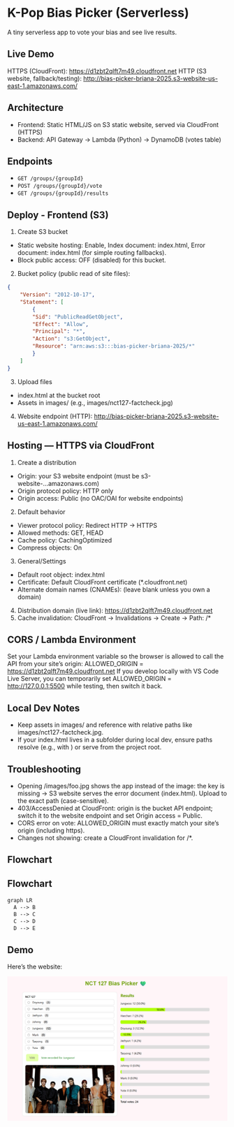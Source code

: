 ﻿# K-Pop Bias Picker (Serverless)

A tiny serverless app to vote your bias and see live results.

## Live Demo
HTTPS (CloudFront): https://d1zbt2qlft7m49.cloudfront.net
HTTP (S3 website, fallback/testing): http://bias-picker-briana-2025.s3-website-us-east-1.amazonaws.com/

## Architecture
- Frontend: Static HTML/JS on S3 static website, served via CloudFront (HTTPS)
- Backend: API Gateway → Lambda (Python) → DynamoDB (votes table)

## Endpoints
- `GET /groups/{groupId}`
- `POST /groups/{groupId}/vote`
- `GET /groups/{groupId}/results`

## Deploy - Frontend (S3)
1. Create S3 bucket
- Static website hosting: Enable, Index document: index.html, Error document: index.html (for simple routing fallbacks).
- Block public access: OFF (disabled) for this bucket.
2. Bucket policy (public read of site files):
```json
{
    "Version": "2012-10-17",
    "Statement": [
        {
        "Sid": "PublicReadGetObject",
        "Effect": "Allow",
        "Principal": "*",
        "Action": "s3:GetObject",
        "Resource": "arn:aws:s3:::bias-picker-briana-2025/*"
        }
    ]
} 
```
3. Upload files
- index.html at the bucket root
- Assets in images/ (e.g., images/nct127-factcheck.jpg)
4. Website endpoint (HTTP):
http://bias-picker-briana-2025.s3-website-us-east-1.amazonaws.com/ 

## Hosting — HTTPS via CloudFront
1. Create a distribution
- Origin: your S3 website endpoint (must be s3-website-...amazonaws.com)
- Origin protocol policy: HTTP only
- Origin access: Public (no OAC/OAI for website endpoints)
2. Default behavior
- Viewer protocol policy: Redirect HTTP → HTTPS
- Allowed methods: GET, HEAD
- Cache policy: CachingOptimized
- Compress objects: On
3. General/Settings
- Default root object: index.html
- Certificate: Default CloudFront certificate (*.cloudfront.net)
- Alternate domain names (CNAMEs): (leave blank unless you own a domain)
4. Distribution domain (live link):
https://d1zbt2qlft7m49.cloudfront.net
5. Cache invalidation:
CloudFront → Invalidations → Create → Path: /*

## CORS / Lambda Environment
Set your Lambda environment variable so the browser is allowed to call the API from your site’s origin:
ALLOWED_ORIGIN = https://d1zbt2qlft7m49.cloudfront.net
If you develop locally with VS Code Live Server, you can temporarily set
ALLOWED_ORIGIN = http://127.0.0.1:5500 while testing, then switch it back.

## Local Dev Notes
- Keep assets in images/ and reference with relative paths like images/nct127-factcheck.jpg.
- If your index.html lives in a subfolder during local dev, ensure paths resolve (e.g., with <base href="../">) or serve from the project root.

## Troubleshooting
- Opening /images/foo.jpg shows the app instead of the image: the key is missing → S3 website serves the error document (index.html). Upload to the exact path (case-sensitive).
- 403/AccessDenied at CloudFront: origin is the bucket API endpoint; switch it to the website endpoint and set Origin access = Public.
- CORS error on vote: ALLOWED_ORIGIN must exactly match your site’s origin (including https).
- Changes not showing: create a CloudFront invalidation for /*.

## Flowchart

## Flowchart

```mermaid
graph LR
  A --> B
  B --> C
  C --> D
  D --> E
```



## Demo
Here’s the website:

![Kpop Bias Picker Screenshot](images/frontend-screenshot.png)